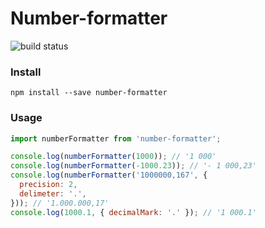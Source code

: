 # Number-formatter

![build status](https://travis-ci.org/mchirkin/number-formatter.svg?branch=master)

### Install
```
npm install --save number-formatter
```

### Usage
```javascript
import numberFormatter from 'number-formatter';

console.log(numberFormatter(1000)); // '1 000'
console.log(numberFormatter(-1000.23)); // '- 1 000,23'
console.log(numberFormatter('1000000,167', {
  precision: 2,
  delimeter: '.',
})); // '1.000.000,17'
console.log(1000.1, { decimalMark: '.' }); // '1 000.1'
```
